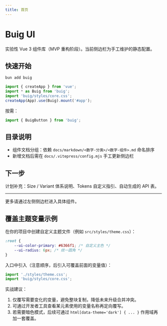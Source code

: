 ```yaml
---
title: 首页
---
```


# Buig UI

实验性 Vue 3 组件库（MVP 重构阶段）。当前侧边栏为手工维护的静态配置。

## 快速开始

```bash
bun add buig
```

```ts
import { createApp } from 'vue';
import * as Buig from 'buig';
import 'buig/styles/core.css';
createApp(App).use(Buig).mount('#app');
```

按需：

```ts
import { BuigButton } from 'buig';
```

## 目录说明

- 组件文档分组：依赖 `docs/markdown/<数字-分类>/<数字-组件>.md` 命名排序
- 新增文档后需在 `docs/.vitepress/config.mjs` 手工更新侧边栏

## 下一步

计划补充：Size / Variant 体系说明、Tokens 自定义指引、自动生成的 API 表。

---

更多请通过左侧侧边栏进入具体组件。

## 覆盖主题变量示例

在你的项目中创建自定义主题文件（例如 `src/styles/theme.css`）：

```css
:root {
    --ui-color-primary: #6366f1; /* 自定义主色 */
    --ui-radius: 6px; /* 统一圆角 */
}
```

入口中引入（注意顺序，后引入可覆盖前面的变量值）：

```ts
import './styles/theme.css';
import 'buig/styles/core.css';
```

实战建议：

1. 仅覆写需要变化的变量，避免整块复制，降低未来升级合并冲突。
2. 可通过开发者工具查看某元素使用的变量名称再定向覆写。
3. 若需要暗色模式，后续可通过 `html[data-theme='dark'] { ... }` 作用域再加一套覆盖。
